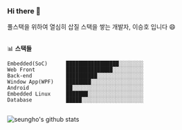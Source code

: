 ### Hi there 👋

풀스택을 위하여 열심히 삽질 스택을 쌓는 개발자, 이승호 입니다 😄
<em></em>

##
📊 **스택들**
<!--START_SECTION:waka-->
```text
Embedded(SoC)      █████████████████░░░░░░░░   
Web Front          ███████████████░░░░░░░░░░   
Back-end           ██████████░░░░░░░░░░░░░░░   
Window App(WPF)    ████████░░░░░░░░░░░░░░░░░   
Android            ██░░░░░░░░░░░░░░░░░░░░░░░   
Embedded Linux     ███████░░░░░░░░░░░░░░░░░░
Database           █████░░░░░░░░░░░░░░░░░░░░   
```

##
![seungho's github stats](https://github-readme-stats.vercel.app/api?username=dltmdgh0611&show_icons=true)
